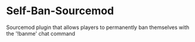 # Self-Ban-Sourcemod
Sourcemod plugin that allows players to permanently ban themselves with the '!banme' chat command
